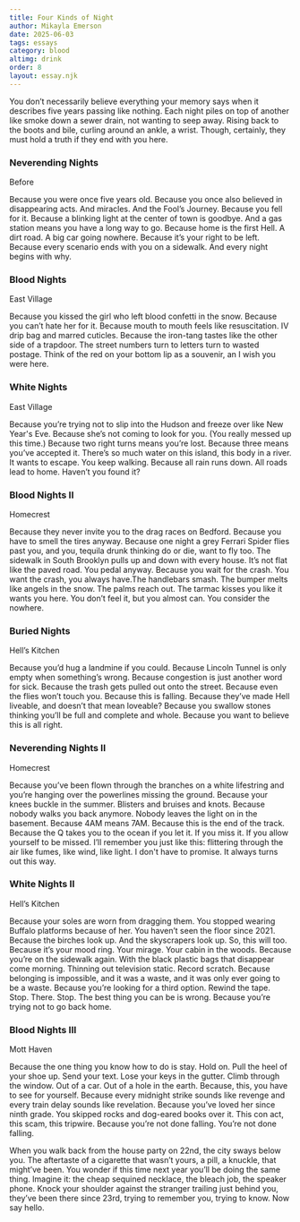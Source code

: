 ```yaml
---
title: Four Kinds of Night 
author: Mikayla Emerson
date: 2025-06-03
tags: essays
category: blood
altimg: drink
order: 8
layout: essay.njk
---
```

<div class="nightType">
<p class="special">
  You don’t necessarily believe everything your memory says when it describes five years passing like nothing. Each night piles on top of another like smoke down a sewer drain, not wanting to seep away. Rising back to the boots and bile, curling around an ankle, a wrist. Though, certainly, they must hold a truth if they end with you here.
</p>
</div>

<div class="nightType">
<h3>Neverending Nights</h3>
<span class="special">Before</span> 

Because you were once five years old. Because you once also believed in disappearing acts. And miracles. And the Fool’s Journey. Because you fell for it. Because a blinking light at the center of town is goodbye. And a gas station means you have a long way to go. Because home is the first Hell. A dirt road. A big car going nowhere. Because it’s your right to be left. Because every scenario ends with you on a sidewalk. And every night begins with why. 
</div>

<div class="nightType">
<h3>Blood Nights</h3>
<span class="special">East Village</span>

Because you kissed the girl who left blood confetti in the snow. Because you can’t hate her for it. Because mouth to mouth feels like resuscitation. IV drip bag and marred cuticles. Because the iron-tang tastes like the other side of a trapdoor. The street numbers turn to letters turn to wasted postage. Think of the red on your bottom lip as a souvenir, an <span class="special">I wish you were here</span>.
</div>

<div class="nightType">
<h3>White Nights</h3>
<span class="special">East Village</span>

Because you’re trying not to slip into the Hudson and freeze over like New Year's Eve. Because she’s not coming to look for you. (You really messed up this time.) Because two right turns means you’re lost. Because three means you’ve accepted it. There’s so much water on this island, this body in a river. It wants to escape. You keep walking. Because all rain runs down. All roads lead to home. Haven’t you found it?
</div>

<div class="nightType">
<h3>Blood Nights II</h3>
<span class="special">Homecrest</span>

Because they never invite you to the drag races on Bedford. Because you have to smell the tires anyway. Because one night a grey Ferrari Spider flies past you, and you, tequila drunk thinking do or die, want to fly too. The sidewalk in South Brooklyn pulls up and down with every house. It’s not flat like the paved road. You pedal anyway. Because you wait for the crash. You want the crash, you always have.The handlebars smash. The bumper melts like angels in the snow. The palms reach out. The tarmac kisses you like it wants you here. You don’t feel it, but you almost can. You consider the nowhere.
</div>

<div class="nightType">
<h3>Buried Nights</h3>
<span class="special">Hell’s Kitchen</span>

Because you’d hug a landmine if you could. Because Lincoln Tunnel is only empty when something’s wrong. Because congestion is just another word for sick. Because the trash gets pulled out onto the street. Because even the flies won’t touch you. Because this is falling. Because they’ve made Hell liveable, and doesn’t that mean loveable? Because you swallow stones thinking you’ll be full and complete and whole. Because you want to believe this is all right. 
</div>

<div class="nightType">
<h3>Neverending Nights II</h3>
<span class="special">Homecrest</span>

Because you’ve been flown through the branches on a white lifestring and you’re hanging over the powerlines missing the ground. Because your knees buckle in the summer. Blisters and bruises and knots. Because nobody walks you back anymore. Nobody leaves the light on in the basement. Because 4AM means 7AM. Because this is the end of the track. Because the Q takes you to the ocean if you let it. If you miss it. If you allow yourself to be missed. I’ll remember you just like this: flittering through the air like fumes, like wind, like light. I don't have to promise. It always turns out this way.
</div>

<div class="nightType">
<h3>White Nights II</h3>
<span class="special">Hell’s Kitchen</span>

Because your soles are worn from dragging them. You stopped wearing Buffalo platforms because of her. You haven’t seen the floor since 2021. Because the birches look up. And the skyscrapers look up. So, this will too. Because it’s your mood ring. Your mirage. Your cabin in the woods. Because you’re on the sidewalk again. With the black plastic bags that disappear come morning. Thinning out television static. Record scratch. Because belonging is impossible, and it was a waste, and it was only ever going to be a waste. Because you’re looking for a third option. Rewind the tape. Stop. There. Stop. The best thing you can be is wrong. Because you’re trying not to go back home.
</div>

<div class="nightType">
<h3>Blood Nights III</h3>
<span class="special">Mott Haven</span>

Because the one thing you know how to do is stay. Hold on. Pull the heel of your shoe up. Send your text. Lose your keys in the gutter. Climb through the window. Out of a car. Out of a hole in the earth. Because, this, you have to see for yourself. Because every midnight strike sounds like revenge and every train delay sounds like revelation. Because you’ve loved her since ninth grade. You skipped rocks and dog-eared books over it. This con act, this scam, this tripwire. Because you’re not done falling. You’re not done falling.
</div>

<p class="special">When you walk back from the house party on 22nd, the city sways below you. The aftertaste of a cigarette that wasn’t yours, a pill, a knuckle, that might’ve been. You wonder if this time next year you’ll be doing the same thing. Imagine it: the cheap sequined necklace, the bleach job, the speaker phone. Knock your shoulder against the stranger trailing just behind you, they’ve been there since 23rd, trying to remember you, trying to know. Now say hello.</p>